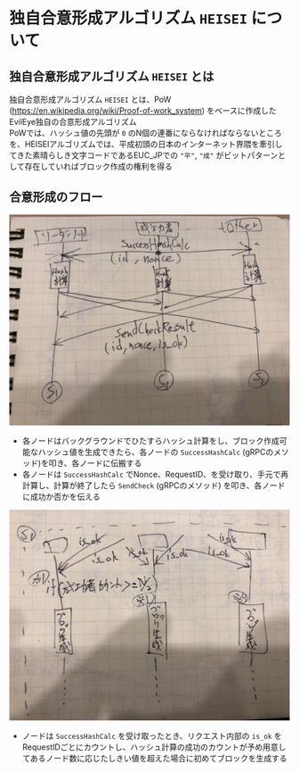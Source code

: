 # 独自合意形成アルゴリズム `HEISEI` について

## 独自合意形成アルゴリズム `HEISEI` とは
独自合意形成アルゴリズム `HEISEI` とは、PoW (https://en.wikipedia.org/wiki/Proof-of-work_system) をベースに作成したEvilEye独自の合意形成アルゴリズム  
PoWでは、ハッシュ値の先頭が `0` のN個の連番にならなければならないところを、HEISEIアルゴリズムでは、平成初頭の日本のインターネット界隈を牽引してきた素晴らしき文字コードであるEUC_JPでの `"平"`, `"成"` がビットパターンとして存在していればブロック作成の権利を得る  

## 合意形成のフロー
![](images/consensus_1.jpg)
- 各ノードはバックグラウンドでひたすらハッシュ計算をし、ブロック作成可能なハッシュ値を生成できたら、各ノードの `SuccessHashCalc` (gRPCのメソッド)を叩き、各ノードに伝搬する
- 各ノードは `SuccessHashCalc` でNonce、RequestID、を受け取り、手元で再計算し、計算が終了したら `SendCheck` (gRPCのメソッド) を叩き、各ノードに成功か否かを伝える

![](images/consensus_2.jpg)
- ノードは `SuccessHashCalc` を受け取ったとき、リクエスト内部の `is_ok` をRequestIDごとにカウントし、ハッシュ計算の成功のカウントが予め用意してあるノード数に応じたしきい値を超えた場合に初めてブロックを生成する


